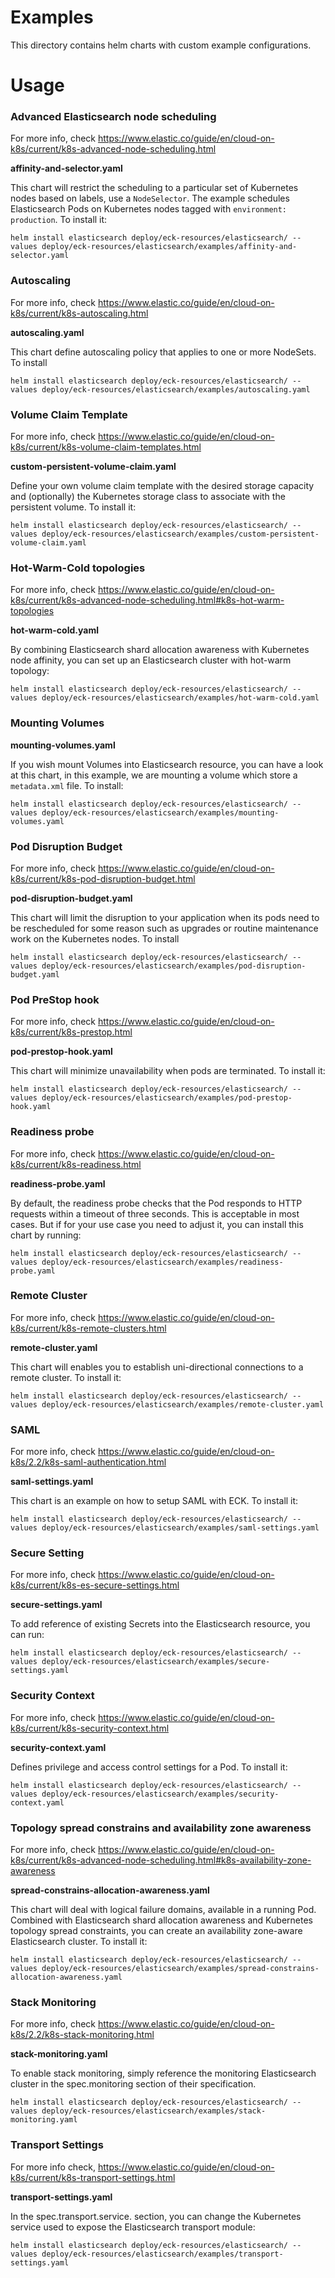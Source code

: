 # Examples

This directory contains helm charts with custom example configurations. 

# Usage

### Advanced Elasticsearch node scheduling
For more info, check https://www.elastic.co/guide/en/cloud-on-k8s/current/k8s-advanced-node-scheduling.html

**affinity-and-selector.yaml** 

This chart will restrict the scheduling to a particular set of Kubernetes nodes based on labels, use a `NodeSelector`. The example schedules Elasticsearch Pods on Kubernetes nodes tagged with `environment: production`. To install it:

`helm install elasticsearch deploy/eck-resources/elasticsearch/ --values deploy/eck-resources/elasticsearch/examples/affinity-and-selector.yaml`

### Autoscaling
For more info, check https://www.elastic.co/guide/en/cloud-on-k8s/current/k8s-autoscaling.html

**autoscaling.yaml** 

This chart define autoscaling policy that applies to one or more NodeSets. To install

`helm install elasticsearch deploy/eck-resources/elasticsearch/ --values deploy/eck-resources/elasticsearch/examples/autoscaling.yaml`

### Volume Claim Template
For more info, check https://www.elastic.co/guide/en/cloud-on-k8s/current/k8s-volume-claim-templates.html

**custom-persistent-volume-claim.yaml**

Define your own volume claim template with the desired storage capacity and (optionally) the Kubernetes storage class to associate with the persistent volume. To install it:

`helm install elasticsearch deploy/eck-resources/elasticsearch/ --values deploy/eck-resources/elasticsearch/examples/custom-persistent-volume-claim.yaml`

### Hot-Warm-Cold topologies
For more info, check https://www.elastic.co/guide/en/cloud-on-k8s/current/k8s-advanced-node-scheduling.html#k8s-hot-warm-topologies

**hot-warm-cold.yaml**

By combining Elasticsearch shard allocation awareness with Kubernetes node affinity, you can set up an Elasticsearch cluster with hot-warm topology:

`helm install elasticsearch deploy/eck-resources/elasticsearch/ --values deploy/eck-resources/elasticsearch/examples/hot-warm-cold.yaml`

### Mounting Volumes

**mounting-volumes.yaml**

If you wish mount Volumes into Elasticsearch resource, you can have a look at this chart, in this example, we are mounting a volume which store a `metadata.xml` file. To install:

`helm install elasticsearch deploy/eck-resources/elasticsearch/ --values deploy/eck-resources/elasticsearch/examples/mounting-volumes.yaml`

### Pod Disruption Budget
For more info, check https://www.elastic.co/guide/en/cloud-on-k8s/current/k8s-pod-disruption-budget.html

**pod-disruption-budget.yaml**

This chart will limit the disruption to your application when its pods need to be rescheduled for some reason such as upgrades or routine maintenance work on the Kubernetes nodes. To install

`helm install elasticsearch deploy/eck-resources/elasticsearch/ --values deploy/eck-resources/elasticsearch/examples/pod-disruption-budget.yaml`

### Pod PreStop hook
For more info, check https://www.elastic.co/guide/en/cloud-on-k8s/current/k8s-prestop.html 

**pod-prestop-hook.yaml**

This chart will minimize unavailability when pods are terminated. To install it:

`helm install elasticsearch deploy/eck-resources/elasticsearch/ --values deploy/eck-resources/elasticsearch/examples/pod-prestop-hook.yaml`

### Readiness probe
For more info, check https://www.elastic.co/guide/en/cloud-on-k8s/current/k8s-readiness.html

**readiness-probe.yaml**

By default, the readiness probe checks that the Pod responds to HTTP requests within a timeout of three seconds. This is acceptable in most cases. But if for your use case you need to adjust it, you can install this chart by running:

`helm install elasticsearch deploy/eck-resources/elasticsearch/ --values deploy/eck-resources/elasticsearch/examples/readiness-probe.yaml`

### Remote Cluster
For more info, check https://www.elastic.co/guide/en/cloud-on-k8s/current/k8s-remote-clusters.html

**remote-cluster.yaml**

This chart will enables you to establish uni-directional connections to a remote cluster. To install it:

`helm install elasticsearch deploy/eck-resources/elasticsearch/ --values deploy/eck-resources/elasticsearch/examples/remote-cluster.yaml`

### SAML
For more info, check https://www.elastic.co/guide/en/cloud-on-k8s/2.2/k8s-saml-authentication.html

**saml-settings.yaml**

This chart is an example on how to setup SAML with ECK. To install it:

`helm install elasticsearch deploy/eck-resources/elasticsearch/ --values deploy/eck-resources/elasticsearch/examples/saml-settings.yaml`

### Secure Setting
For more info, check https://www.elastic.co/guide/en/cloud-on-k8s/current/k8s-es-secure-settings.html

**secure-settings.yaml**

To add reference of existing Secrets into the Elasticsearch resource, you can run:

`helm install elasticsearch deploy/eck-resources/elasticsearch/ --values deploy/eck-resources/elasticsearch/examples/secure-settings.yaml`

### Security Context
For more info, check https://www.elastic.co/guide/en/cloud-on-k8s/current/k8s-security-context.html

**security-context.yaml**

Defines privilege and access control settings for a Pod. To install it:

`helm install elasticsearch deploy/eck-resources/elasticsearch/ --values deploy/eck-resources/elasticsearch/examples/security-context.yaml`

### Topology spread constrains and availability zone awareness
For more info, check https://www.elastic.co/guide/en/cloud-on-k8s/current/k8s-advanced-node-scheduling.html#k8s-availability-zone-awareness

**spread-constrains-allocation-awareness.yaml**

This chart will deal with logical failure domains, available in a running Pod. Combined with Elasticsearch shard allocation awareness and Kubernetes topology spread constraints, you can create an availability zone-aware Elasticsearch cluster. To install it:

`helm install elasticsearch deploy/eck-resources/elasticsearch/ --values deploy/eck-resources/elasticsearch/examples/spread-constrains-allocation-awareness.yaml`

### Stack Monitoring
For more info, check https://www.elastic.co/guide/en/cloud-on-k8s/2.2/k8s-stack-monitoring.html 

**stack-monitoring.yaml**

To enable stack monitoring, simply reference the monitoring Elasticsearch cluster in the spec.monitoring section of their specification.

`helm install elasticsearch deploy/eck-resources/elasticsearch/ --values deploy/eck-resources/elasticsearch/examples/stack-monitoring.yaml`

### Transport Settings
For more info check, https://www.elastic.co/guide/en/cloud-on-k8s/current/k8s-transport-settings.html

**transport-settings.yaml**

In the spec.transport.service. section, you can change the Kubernetes service used to expose the Elasticsearch transport module:

`helm install elasticsearch deploy/eck-resources/elasticsearch/ --values deploy/eck-resources/elasticsearch/examples/transport-settings.yaml`


